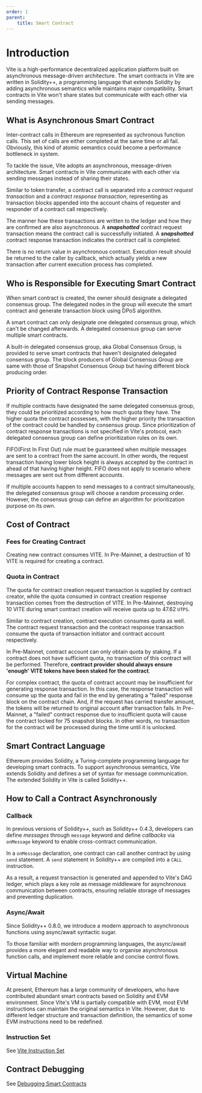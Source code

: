 ```yaml
---
order: 1
parent:
    title: Smart Contract
---
```


# Introduction

Vite is a high-performance decentralized application platform built on asynchronous message-driven architecture. 
The smart contracts in Vite are written in Solidity++, a programming language that extends Solidity by adding asynchronous semantics while maintains major compatibility.
Smart contracts in Vite won't share states but communicate with each other via sending messages.

## What is Asynchronous Smart Contract

Inter-contract calls in Ethereum are represented as sychronous function calls. This set of calls are either completed at the same time or all fail. Obviously, this kind of atomic semantics could become a performance bottleneck in system. 

To tackle the issue, Vite adopts an asynchronous, message-driven architecture. Smart contracts in Vite communicate with each other via sending messages instead of sharing their states.

Similar to token transfer, a contract call is separated into a *contract request transaction* and a *contract response transaction*, representing as transaction blocks appended into the account chains of requester and responder of a contract call respectively.

The manner how these transactions are written to the ledger and how they are confirmed are also asynchronous. A ***snapshotted*** contract request transaction means the contract call is successfully initiated. A ***snapshotted*** contract response transaction indicates the contract call is completed.

There is no return value in asynchronous contract. Execution result should be returned to the caller by callback, which actually yields a new transaction after current execution process has completed.

## Who is Responsible for Executing Smart Contract

When smart contract is created, the owner should designate a delegated consensus group. The delegated nodes in the group will execute the smart contract and generate transaction block using DPoS algorithm.

A smart contract can only designate one delegated consensus group, which can't be changed afterwards. A delegated consensus group can serve multiple smart contracts.

A built-in delegated consensus group, aka Global Consensus Group, is provided to serve smart contracts that haven't designated delegated consensus group. The block producers of Global Consensus Group are same with those of Snapshot Consensus Group but having different block producing order.

## Priority of Contract Response Transaction

If multiple contracts have designated the same delegated consensus group, they could be prioritized according to how much quota they have. The higher quota the contract possesses, with the higher priority the transaction of the contract could be handled by consensus group. 
Since prioritization of contract response transactions is not specified in Vite's protocol, each delegated consensus group can define prioritization rules on its own.

FIFO(First In First Out) rule must be guaranteed when multiple messages are sent to a contract from the same account. In other words, the request transaction having lower block height is always accepted by the contract in ahead of that having higher height. FIFO does not apply to scenario where messages are sent out from different accounts.

If multiple accounts happen to send messages to a contract simultaneously, the delegated consensus group will choose a random processing order. However, the consensus group can define an algorithm for prioritization purpose on its own. 

## Cost of Contract

### Fees for Creating Contract

Creating new contract consumes VITE. In Pre-Mainnet, a destruction of 10 VITE is required for creating a contract.

### Quota in Contract

The quota for contract creation request transaction is supplied by contract creator, while the quota consumed in contract creation response transaction comes from the destruction of VITE. In Pre-Mainnet, destroying 10 VITE during smart contract creation will receive quota up to 47.62 `UTPS`.

Similar to contract creation, contract execution consumes quota as well. The contract request transaction and the contract response transaction consume the quota of transaction initiator and contract account respectively.

In Pre-Mainnet, contract account can only obtain quota by staking. If a contract does not have sufficient quota, no transaction of this contract will be performed. Therefore, **contract provider should always ensure 'enough' VITE tokens have been staked for the contract**.

For complex contract, the quota of contract account may be insufficient for generating response transaction. In this case, the response transaction will consume up the quota and fail in the end by generating a "failed" response block on the contract chain. And, if the request has carried transfer amount, the tokens will be returned to original account after transaction fails. In Pre-Mainnet, a "failed" contract response due to insufficient quota will cause the contract locked for 75 snapshot blocks. In other words, no transaction for the contract will be processed during the time until it is unlocked.

## Smart Contract Language

Ethereum provides Solidity, a Turing-complete programming language for developing smart contracts. To support asynchronous semantics, Vite extends Solidity and defines a set of syntax for message communication. The extended Solidity in Vite is called Solidity++.

## How to Call a Contract Asynchronously
### Callback
In previous versions of Solidity++, such as Solidity++ 0.4.3, developers can define *messages* through `message` keyword and define *callbacks* via `onMessage` keyword to enable cross-contract communication. 

In a `onMessage` declaration, one contract can call another contract by using `send` statement. A `send` statement in Solidity++ are compiled into a `CALL` instruction.

 As a result, a request transaction is generated and appended to Vite's DAG ledger, which plays a key role as message middleware for asynchronous communication between contracts, ensuring reliable storage of messages and preventing duplication.
### Async/Await
Since Solidity++ 0.8.0, we introduce a modern approach to asynchronous functions using async/await syntactic sugar.

To those familiar with mordern programming languages, the async/await provides a more elegant and readable way to organise asynchronous function calls, and implement more reliable and concise control flows.

## Virtual Machine

At present, Ethereum has a large community of developers, who have contributed abundant smart contracts based on Solidity and EVM environment. 
Since Vite's VM is partially compatible with EVM, most EVM instructions can maintain the original semantics in Vite. However, due to different ledger structure and transaction definition, the semantics of some EVM instructions need to be redefined.

### Instruction Set

See [Vite Instruction Set](./instructions.html)

## Contract Debugging

See [Debugging Smart Contracts](./debug.html)
